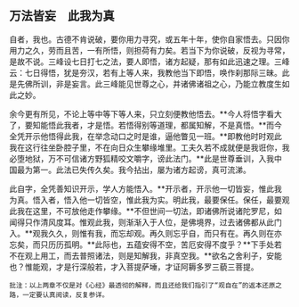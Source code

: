 ## 万法皆妄　此我为真

自者，我也。古德不肯说破，要你用力寻究，或五年十年，使你自家悟去。只因你用力之久，劳而且苦，一有所悟，则担荷有力矣。若当下为你说破，反视为寻常，是故不说。三峰设七日打七之法，要人即悟，诸方起疑，那有如此迅速之理。三峰云：七日得悟，犹是夯汉，若有上等人来，我教他当下即悟，唤作刹那际三昧。此是先佛所训，非是妄言。此三峰能见世尊之心，并诸佛诸祖之心，乃能立教度生如此之妙。

余今更有所见，不论上等中等下等人来，只立刻便教他悟去。**今人将悟字看大了，要知能悟此我者，才是悟。若悟得别等道理，都属知解，不是真悟。**而今全凭开示他悟得此我，在举念动口之时是谁，逼他瞥见一班。**即教他时时观此我在这行往坐卧腔子里，不在向日众生攀缘堆里。工夫久若不成就便是我诳你，我必堕地狱，万不可信诸方野狐精咬文嚼字，谤此法门。**此是世尊垂训，入我中国最为第一。此法已失传久矣。我今拈出，屡为诸方起谤，真可流涕。

此自字，全凭善知识开示，学人方能悟入。**开示者，开示他一切皆妄，惟此我为真。悟入者，悟入他一切皆空，惟此我为实。明此我，最要保任。保任，最要观此我在这里，不可放他走作攀缘。**不但世间一切法，即诸佛所说诸陀罗尼，如闻得只作清风度耳。惟观此我，则渐渐入于人位，是佛境界，过去诸佛都从此门入。**观我久久，则惟有我，而忘却观。再久则忘乎自，而只有在。再久则在亦忘矣，而只历历孤明。**此际也，五蕴安得不空，苦厄安得不度乎？**下手处若不在观上用工，而去普照诸法，则是知解我，非真空我。**欲名之舍利子，安能也？惟能观，才是行深般若，才入菩提萨埵，才证阿耨多罗三藐三菩提。

```xu
批注：以上两章不仅是对《心经》最透彻的解释，而且还给我们指引了“观自在”的返本还原之路，一定要认真阅读，反复参详。
```
